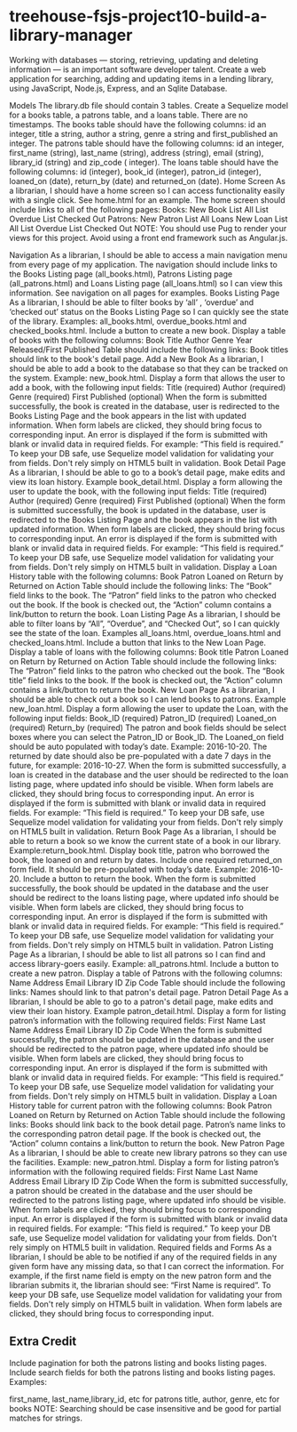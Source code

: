 # treehouse-fsjs-project10-build-a-library-manager
Working with databases — storing, retrieving, updating and deleting information — is an important software developer talent. Create a web application for searching, adding and updating items in a lending library, using JavaScript, Node.js, Express, and an Sqlite Database.


Models
The library.db file should contain 3 tables. Create a Sequelize model for a books table, a patrons table, and a loans table. There are no timestamps.
The books table should have the following columns: id an integer, title a string, author a string, genre a string and first_published an integer.
The patrons table should have the following columns: id an integer, first_name (string), last_name (string), address (string), email (string), library_id (string) and zip_code ( integer).
The loans table should have the following columns: id (integer), book_id (integer), patron_id (integer), loaned_on (date), return_by (date) and returned_on (date).
Home Screen
As a librarian, I should have a home screen so I can access functionality easily with a single click. See home.html for an example. The home screen should include links to all of the following pages:
Books:
New Book
List All
List Overdue
List Checked Out
Patrons:
New Patron
List All
Loans
New Loan
List All
List Overdue
List Checked Out
NOTE: You should use Pug to render your views for this project. Avoid using a front end framework such as Angular.js.

Navigation
As a librarian, I should be able to access a main navigation menu from every page of my application. The navigation should include links to the Books Listing page (all_books.html), Patrons Listing page (all_patrons.html) and Loans Listing page (all_loans.html) so I can view this information. See navigation on all pages for examples.
Books Listing Page
As a librarian, I should be able to filter books by ‘all’ , ‘overdue’ and ‘checked out’ status on the Books Listing Page so I can quickly see the state of the library. Examples: all_books.html, overdue_books.html and checked_books.html.
Include a button to create a new book.
Display a table of books with the following columns:
Book Title
Author
Genre
Year Released/First Published
Table should include the following links:
Book titles should link to the book's detail page.
Add a New Book
As a librarian, I should be able to add a book to the database so that they can be tracked on the system. Example: new_book.html.
Display a form that allows the user to add a book, with the following input fields:
Title (required)
Author (required)
Genre (required)
First Published (optional)
When the form is submitted successfully, the book is created in the database, user is redirected to the Books Listing Page and the book appears in the list with updated information.
When form labels are clicked, they should bring focus to corresponding input.
An error is displayed if the form is submitted with blank or invalid data in required fields. For example: “This field is required.”
To keep your DB safe, use Sequelize model validation for validating your from fields. Don't rely simply on HTML5 built in validation.
Book Detail Page
As a librarian, I should be able to go to a book’s detail page, make edits and view its loan history. Example book_detail.html.
Display a form allowing the user to update the book, with the following input fields:
Title (required)
Author (required)
Genre (required)
First Published (optional)
When the form is submitted successfully, the book is updated in the database, user is redirected to the Books Listing Page and the book appears in the list with updated information.
When form labels are clicked, they should bring focus to corresponding input.
An error is displayed if the form is submitted with blank or invalid data in required fields. For example: “This field is required.”
To keep your DB safe, use Sequelize model validation for validating your from fields. Don't rely simply on HTML5 built in validation.
Display a Loan History table with the following columns:
Book
Patron
Loaned on
Return by
Returned on
Action
Table should include the following links:
The “Book” field links to the book.
The “Patron” field links to the patron who checked out the book.
If the book is checked out, the “Action” column contains a link/button to return the book.
Loan Listing Page
As a librarian, I should be able to filter loans by “All”, “Overdue”, and “Checked Out”, so I can quickly see the state of the loan. Examples all_loans.html, overdue_loans.html and checked_loans.html.
Include a button that links to the New Loan Page.
Display a table of loans with the following columns:
Book title
Patron
Loaned on
Return by
Returned on
Action
Table should include the following links:
The “Patron” field links to the patron who checked out the book.
The “Book title” field links to the book.
If the book is checked out, the “Action” column contains a link/button to return the book.
New Loan Page
As a librarian, I should be able to check out a book so I can lend books to patrons. Example new_loan.html.
Display a form allowing the user to update the Loan, with the following input fields:
Book_ID (required)
Patron_ID (required)
Loaned_on (required)
Return_by (required)
The patron and book fields should be select boxes where you can select the Patron_ID or Book_ID.
The Loaned_on field should be auto populated with today’s date. Example: 2016-10-20. The returned by date should also be pre-populated with a date 7 days in the future, for example: 2016-10-27.
When the form is submitted successfully, a loan is created in the database and the user should be redirected to the loan listing page, where updated info should be visible.
When form labels are clicked, they should bring focus to corresponding input.
An error is displayed if the form is submitted with blank or invalid data in required fields. For example: “This field is required.”
To keep your DB safe, use Sequelize model validation for validating your from fields. Don't rely simply on HTML5 built in validation.
Return Book Page
As a librarian, I should be able to return a book so we know the current state of a book in our library. Example:return_book.html.
Display book title, patron who borrowed the book, the loaned on and return by dates.
Include one required returned_on form field. It should be pre-populated with today’s date. Example: 2016-10-20.
Include a button to return the book.
When the form is submitted successfully, the book should be updated in the database and the user should be redirect to the loans listing page, where updated info should be visible.
When form labels are clicked, they should bring focus to corresponding input.
An error is displayed if the form is submitted with blank or invalid data in required fields. For example: “This field is required.”
To keep your DB safe, use Sequelize model validation for validating your from fields. Don't rely simply on HTML5 built in validation.
Patron Listing Page
As a librarian, I should be able to list all patrons so I can find and access library-goers easily. Example: all_patrons.html.
Include a button to create a new patron.
Display a table of Patrons with the following columns:
Name
Address
Email
Library ID
Zip Code
Table should include the following links:
Names should link to that patron's detail page.
Patron Detail Page
As a librarian, I should be able to go to a patron's detail page, make edits and view their loan history. Example patron_detail.html.
Display a form for listing patron’s information with the following required fields:
First Name
Last Name
Address
Email
Library ID
Zip Code
When the form is submitted successfully, the patron should be updated in the database and the user should be redirected to the patron page, where updated info should be visible.
When form labels are clicked, they should bring focus to corresponding input.
An error is displayed if the form is submitted with blank or invalid data in required fields. For example: “This field is required.”
To keep your DB safe, use Sequelize model validation for validating your from fields. Don't rely simply on HTML5 built in validation.
Display a Loan History table for current patron with the following columns:
Book
Patron
Loaned on
Return by
Returned on
Action
Table should include the following links:
Books should link back to the book detail page.
Patron’s name links to the corresponding patron detail page.
If the book is checked out, the “Action” column contains a link/button to return the book.
New Patron Page
As a librarian, I should be able to create new library patrons so they can use the facilities. Example: new_patron.html.
Display a form for listing patron’s information with the following required fields:
First Name
Last Name
Address
Email
Library ID
Zip Code
When the form is submitted successfully, a patron should be created in the database and the user should be redirected to the patrons listing page, where updated info should be visible.
When form labels are clicked, they should bring focus to corresponding input.
An error is displayed if the form is submitted with blank or invalid data in required fields. For example: “This field is required.”
To keep your DB safe, use Sequelize model validation for validating your from fields. Don't rely simply on HTML5 built in validation.
Required fields and Forms
As a librarian, I should be able to be notified if any of the required fields in any given form have any missing data, so that I can correct the information.
For example, if the first name field is empty on the new patron form and the librarian submits it, the librarian should see: “First Name is required”.
To keep your DB safe, use Sequelize model validation for validating your from fields. Don't rely simply on HTML5 built in validation.
When form labels are clicked, they should bring focus to corresponding input.

## Extra Credit

Include pagination for both the patrons listing and books listing pages.
Include search fields for both the patrons listing and books listing pages.
Examples:

first_name, last_name,library_id, etc for patrons
title, author, genre, etc for books
NOTE: Searching should be case insensitive and be good for partial matches for strings.
